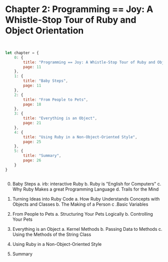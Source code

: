 # Chapter 2: Programming == Joy: A Whistle-Stop Tour of Ruby and Object Orientation

```js


let chapter = {
    0: {
        title: "Programming == Joy: A Whistle-Stop Tour of Ruby and Object Orientation",
        page: 11
    },
    1: {
        title: "Baby Steps",
        page: 11
    },
    2: {
        title: "From People to Pets",
        page: 18
    },
    3: {
        title: "Everything is an Object",
        page: 21
    },
    4: {
        title: "Using Ruby in a Non-Object-Oriented Style",
        page: 25
    },
    5: {
        title: "Summary",
        page: 26
    }
}



```

0. Baby Steps
    a. irb: interactive Ruby
    b. Ruby is "English for Computers"
    c. Why Ruby Makes a great Programming Language
    d. Trails for the Mind

1. Turning Ideas into Ruby Code
    a. How Ruby Understands Concepts with Objects and Classes
    b. The Making of a Person
    c .Basic Variables


2. From People to Pets
    a. Structuring Your Pets Logically
    b. Controlling Your Pets

3. Everything is an Object
    a. Kernel Methods
    b. Passing Data to Methods
    c. Using the Methods of the String Class

4. Using Ruby in a Non-Object-Oriented Style

5. Summary